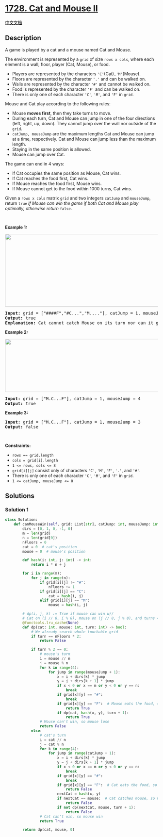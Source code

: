# [1728. Cat and Mouse II](https://leetcode.com/problems/cat-and-mouse-ii)

[中文文档](/solution/1700-1799/1728.Cat%20and%20Mouse%20II/README.md)

## Description

<p>A game is played by a cat and a mouse named Cat and Mouse.</p>

<p>The environment is represented by a <code>grid</code> of size <code>rows x cols</code>, where each element is a wall, floor, player (Cat, Mouse), or food.</p>

<ul>
	<li>Players are represented by the characters <code>&#39;C&#39;</code>(Cat)<code>,&#39;M&#39;</code>(Mouse).</li>
	<li>Floors are represented by the character <code>&#39;.&#39;</code> and can be walked on.</li>
	<li>Walls are represented by the character <code>&#39;#&#39;</code> and cannot be walked on.</li>
	<li>Food is represented by the character <code>&#39;F&#39;</code> and can be walked on.</li>
	<li>There is only one of each character <code>&#39;C&#39;</code>, <code>&#39;M&#39;</code>, and <code>&#39;F&#39;</code> in <code>grid</code>.</li>
</ul>

<p>Mouse and Cat play according to the following rules:</p>

<ul>
	<li>Mouse <strong>moves first</strong>, then they take turns to move.</li>
	<li>During each turn, Cat and Mouse can jump in one of the four directions (left, right, up, down). They cannot jump over the wall nor outside of the <code>grid</code>.</li>
	<li><code>catJump, mouseJump</code> are the maximum lengths Cat and Mouse can jump at a time, respectively. Cat and Mouse can jump less than the maximum length.</li>
	<li>Staying in the same position is allowed.</li>
	<li>Mouse can jump over Cat.</li>
</ul>

<p>The game can end in 4 ways:</p>

<ul>
	<li>If Cat occupies the same position as Mouse, Cat wins.</li>
	<li>If Cat reaches the food first, Cat wins.</li>
	<li>If Mouse reaches the food first, Mouse wins.</li>
	<li>If Mouse cannot get to the food within 1000 turns, Cat wins.</li>
</ul>

<p>Given a <code>rows x cols</code> matrix <code>grid</code> and two integers <code>catJump</code> and <code>mouseJump</code>, return <code>true</code><em> if Mouse can win the game if both Cat and Mouse play optimally, otherwise return </em><code>false</code>.</p>

<p>&nbsp;</p>
<p><strong class="example">Example 1:</strong></p>
<img alt="" src="https://fastly.jsdelivr.net/gh/doocs/leetcode@main/solution/1700-1799/1728.Cat%20and%20Mouse%20II/images/sample_111_1955.png" style="width: 580px; height: 239px;" />
<pre>
<strong>Input:</strong> grid = [&quot;####F&quot;,&quot;#C...&quot;,&quot;M....&quot;], catJump = 1, mouseJump = 2
<strong>Output:</strong> true
<strong>Explanation:</strong> Cat cannot catch Mouse on its turn nor can it get the food before Mouse.
</pre>

<p><strong class="example">Example 2:</strong></p>
<img alt="" src="https://fastly.jsdelivr.net/gh/doocs/leetcode@main/solution/1700-1799/1728.Cat%20and%20Mouse%20II/images/sample_2_1955.png" style="width: 580px; height: 175px;" />
<pre>
<strong>Input:</strong> grid = [&quot;M.C...F&quot;], catJump = 1, mouseJump = 4
<strong>Output:</strong> true
</pre>

<p><strong class="example">Example 3:</strong></p>

<pre>
<strong>Input:</strong> grid = [&quot;M.C...F&quot;], catJump = 1, mouseJump = 3
<strong>Output:</strong> false
</pre>

<p>&nbsp;</p>
<p><strong>Constraints:</strong></p>

<ul>
	<li><code>rows == grid.length</code></li>
	<li><code>cols = grid[i].length</code></li>
	<li><code>1 &lt;= rows, cols &lt;= 8</code></li>
	<li><code>grid[i][j]</code> consist only of characters <code>&#39;C&#39;</code>, <code>&#39;M&#39;</code>, <code>&#39;F&#39;</code>, <code>&#39;.&#39;</code>, and <code>&#39;#&#39;</code>.</li>
	<li>There is only one of each character <code>&#39;C&#39;</code>, <code>&#39;M&#39;</code>, and <code>&#39;F&#39;</code> in <code>grid</code>.</li>
	<li><code>1 &lt;= catJump, mouseJump &lt;= 8</code></li>
</ul>

## Solutions

### Solution 1

<!-- tabs:start -->

```python
class Solution:
    def canMouseWin(self, grid: List[str], catJump: int, mouseJump: int) -> bool:
        dirs = [0, 1, 0, -1, 0]
        m = len(grid)
        n = len(grid[0])
        nFloors = 0
        cat = 0  # cat's position
        mouse = 0  # mouse's position

        def hash(i: int, j: int) -> int:
            return i * n + j

        for i in range(m):
            for j in range(n):
                if grid[i][j] != "#":
                    nFloors += 1
                if grid[i][j] == "C":
                    cat = hash(i, j)
                elif grid[i][j] == "M":
                    mouse = hash(i, j)

        # dp(i, j, k) := True if mouse can win w//
        # Cat on (i // 8, i % 8), mouse on (j // 8, j % 8), and turns = k
        @functools.lru_cache(None)
        def dp(cat: int, mouse: int, turn: int) -> bool:
            # We already search whole touchable grid
            if turn == nFloors * 2:
                return False

            if turn % 2 == 0:
                # mouse's turn
                i = mouse // n
                j = mouse % n
                for k in range(4):
                    for jump in range(mouseJump + 1):
                        x = i + dirs[k] * jump
                        y = j + dirs[k + 1] * jump
                        if x < 0 or x == m or y < 0 or y == n:
                            break
                        if grid[x][y] == "#":
                            break
                        if grid[x][y] == "F":  # Mouse eats the food, so mouse win
                            return True
                        if dp(cat, hash(x, y), turn + 1):
                            return True
                # Mouse can't win, so mouse lose
                return False
            else:
                # cat's turn
                i = cat // n
                j = cat % n
                for k in range(4):
                    for jump in range(catJump + 1):
                        x = i + dirs[k] * jump
                        y = j + dirs[k + 1] * jump
                        if x < 0 or x == m or y < 0 or y == n:
                            break
                        if grid[x][y] == "#":
                            break
                        if grid[x][y] == "F":  # Cat eats the food, so mouse lose
                            return False
                        nextCat = hash(x, y)
                        if nextCat == mouse:  # Cat catches mouse, so mouse lose
                            return False
                        if not dp(nextCat, mouse, turn + 1):
                            return False
                # Cat can't win, so mouse win
                return True

        return dp(cat, mouse, 0)
```

<!-- tabs:end -->

<!-- end -->

